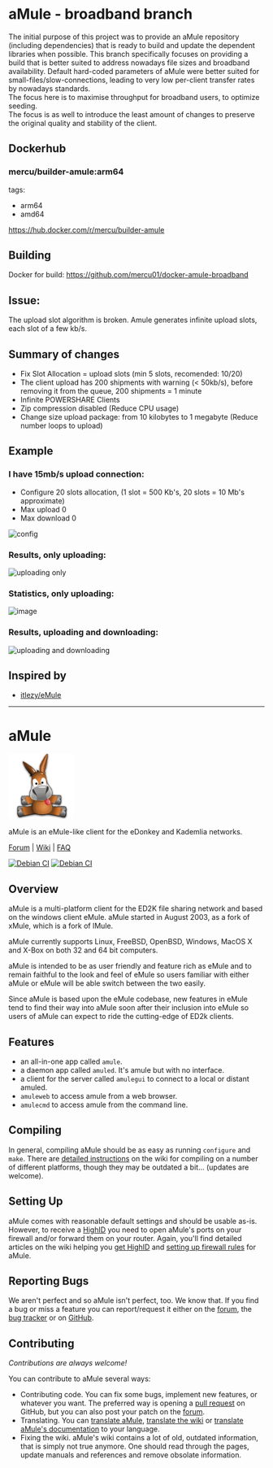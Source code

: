 # aMule - broadband branch
The initial purpose of this project was to provide an aMule repository (including dependencies) that is ready to build and update the dependent libraries when possible. This branch specifically focuses on providing a build that is better suited to address nowadays file sizes and broadband availability. Default hard-coded parameters of aMule were better suited for small-files/slow-connections, leading to very low per-client transfer rates by nowadays standards.  
The focus here is to maximise throughput for broadband users, to optimize seeding.  
The focus is as well to introduce the least amount of changes to preserve the original quality and stability of the client.  

## Dockerhub
### mercu/builder-amule:arm64

tags: 
- arm64
- amd64

https://hub.docker.com/r/mercu/builder-amule

## Building
Docker for build:
	https://github.com/mercu01/docker-amule-broadband
	
## Issue:
The upload slot algorithm is broken. Amule generates infinite upload slots, each slot of a few kb/s.
	
## Summary of changes
 - Fix Slot Allocation = upload slots (min 5 slots, recomended: 10/20)
 - The client upload has 200 shipments with warning (< 50kb/s), before removing it from the queue, 200 shipments = 1 minute
 - Infinite POWERSHARE Clients
 - Zip compression disabled (Reduce CPU usage)
 - Change size upload package: from 10 kilobytes to 1 megabyte (Reduce number loops to upload)

## Example
### I have 15mb/s upload connection:
 - Configure 20 slots allocation, (1 slot = 500 Kb's, 20 slots = 10 Mb's approximate)
 - Max upload 0
 - Max download 0
 
![config](https://user-images.githubusercontent.com/9451876/187890550-f733421e-495b-458f-8221-f54bd9cb6167.jpg)

### Results, only uploading:

![uploading only](https://user-images.githubusercontent.com/9451876/187890695-4c40d231-ea29-4d19-bea5-0aeacd60b44d.jpg)

### Statistics, only uploading:

![image](https://user-images.githubusercontent.com/9451876/187071859-3afc0544-f550-4fd5-9de2-b1b88fccc1be.png)

### Results, uploading and downloading:

![uploading and downloading](https://user-images.githubusercontent.com/9451876/187890831-9469d829-04cb-406c-bdff-c4a938973a5c.jpg)

## Inspired by
- [itlezy/eMule](https://github.com/itlezy/eMule )

---

aMule
=====

![aMule](https://raw.githubusercontent.com/amule-project/amule/master/amule.png)

aMule is an eMule-like client for the eDonkey and Kademlia networks.

[Forum] | [Wiki] | [FAQ]

[![Debian CI](https://badges.debian.net/badges/debian/stable/amule/version.svg)](https://buildd.debian.org/amule)
[![Debian CI](https://badges.debian.net/badges/debian/testing/amule/version.svg)](https://buildd.debian.org/amule)

[Forum]: http://forum.amule.org/		"aMule Forum"
[Wiki]:  http://wiki.amule.org/			"aMule Wiki"
[FAQ]:   http://wiki.amule.org/wiki/FAQ_aMule	"FAQ on aMule"


Overview
--------

aMule is a multi-platform client for the ED2K file sharing network and based on
the windows client eMule. aMule started in August 2003, as a fork of xMule,
which is a fork of lMule.

aMule currently supports Linux, FreeBSD, OpenBSD, Windows, MacOS X and X-Box on
both 32 and 64 bit computers.

aMule is intended to be as user friendly and feature rich as eMule and to
remain faithful to the look and feel of eMule so users familiar with either
aMule or eMule will be able switch between the two easily.

Since aMule is based upon the eMule codebase, new features in eMule tend to
find their way into aMule soon after their inclusion into eMule so users of
aMule can expect to ride the cutting-edge of ED2k clients.


Features
--------

* an all-in-one app called `amule`.
* a daemon app called `amuled`. It's amule but with no interface.
* a client for the server called `amulegui` to connect to a local or distant
  amuled.
* `amuleweb` to access amule from a web browser.
* `amulecmd` to access amule from the command line.


Compiling
---------

In general, compiling aMule should be as easy as running `configure` and `make`.
There are [detailed instructions][1] on the wiki for compiling on a number of
different platforms, though they may be outdated a bit... (updates are welcome).

[1]: http://wiki.amule.org/wiki/Compile		"How to compile and install aMule"


Setting Up
----------

aMule comes with reasonable default settings and should be usable as-is.
However, to receive a [HighID] you need to open aMule's ports on your
firewall and/or forward them on your router. Again, you'll find detailed
articles on the wiki helping you [get HighID][2] and [setting up firewall
rules][3] for aMule.

[HighID]: http://wiki.amule.org/wiki/FAQ_eD2k-Kademlia#What_is_LowID_and_HighID.3F
	  "What is LowID and HighID?"

[2]: http://wiki.amule.org/wiki/Get_HighID	"How to get HighID"
[3]: http://wiki.amule.org/wiki/Firewall	"How to set up firewall rules for aMule"


Reporting Bugs
--------------

We aren't perfect and so aMule isn't perfect, too. We know that. If you find a
bug or miss a feature you can report/request it either on the [forum], the
[bug tracker][4] or on [GitHub][5]. 

[4]: http://bugs.amule.org/				"aMule Bug Tracker"
[5]: https://github.com/amule-project/amule/issues	"aMule Issues"


Contributing
------------

*Contributions are always welcome!*

You can contribute to aMule several ways:

* Contributing code. You can fix some bugs, implement new features, or
  whatever you want. The preferred way is opening a [pull request][6] on
  GitHub, but you can also post your patch on the [forum].
* Translating. You can [translate aMule][7], [translate the wiki][8] or
  [translate aMule's documentation][9] to your language.
* Fixing the wiki. aMule's wiki contains a lot of old, outdated information,
  that is simply not true anymore. One should read through the pages, update
  manuals and references and remove obsolate information.

[6]: https://github.com/amule-project/amule/pulls  "aMule Pull Requests"
[7]: http://wiki.amule.org/wiki/Translations	   "Translating aMule"
[8]: http://wiki.amule.org/wiki/Translating_Wiki   "Translating the wiki"
[9]: http://wiki.amule.org/wiki/Translating_Docs   "Translating the documentation"
